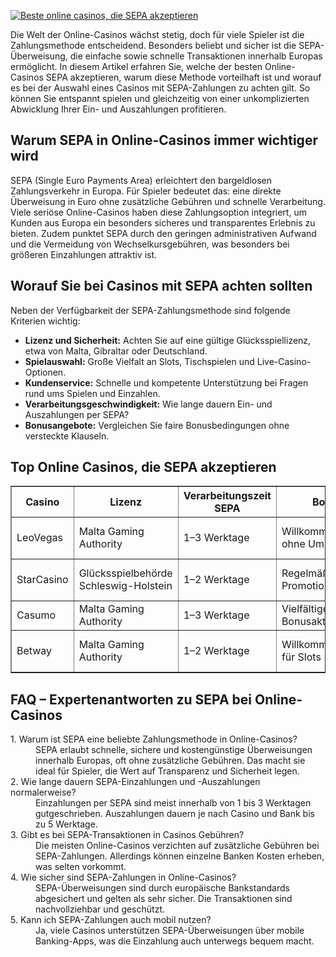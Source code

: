 [![Beste online casinos, die SEPA akzeptieren](https://123-caf.pages.dev/gitsignup.png)](https://vrmoo.ru/Bt82HjjY)

<p>Die Welt der Online-Casinos wächst stetig, doch für viele Spieler ist die Zahlungsmethode entscheidend. Besonders beliebt und sicher ist die SEPA-Überweisung, die einfache sowie schnelle Transaktionen innerhalb Europas ermöglicht. In diesem Artikel erfahren Sie, welche der besten Online-Casinos SEPA akzeptieren, warum diese Methode vorteilhaft ist und worauf es bei der Auswahl eines Casinos mit SEPA-Zahlungen zu achten gilt. So können Sie entspannt spielen und gleichzeitig von einer unkomplizierten Abwicklung Ihrer Ein- und Auszahlungen profitieren.</p>  <h2>Warum SEPA in Online-Casinos immer wichtiger wird</h2> <p>SEPA (Single Euro Payments Area) erleichtert den bargeldlosen Zahlungsverkehr in Europa. Für Spieler bedeutet das: eine direkte Überweisung in Euro ohne zusätzliche Gebühren und schnelle Verarbeitung. Viele seriöse Online-Casinos haben diese Zahlungsoption integriert, um Kunden aus Europa ein besonders sicheres und transparentes Erlebnis zu bieten. Zudem punktet SEPA durch den geringen administrativen Aufwand und die Vermeidung von Wechselkursgebühren, was besonders bei größeren Einzahlungen attraktiv ist.</p>  <h2>Worauf Sie bei Casinos mit SEPA achten sollten</h2> <p>Neben der Verfügbarkeit der SEPA-Zahlungsmethode sind folgende Kriterien wichtig:</p> <ul>   <li><strong>Lizenz und Sicherheit:</strong> Achten Sie auf eine gültige Glücksspiellizenz, etwa von Malta, Gibraltar oder Deutschland.</li>   <li><strong>Spielauswahl:</strong> Große Vielfalt an Slots, Tischspielen und Live-Casino-Optionen.</li>   <li><strong>Kundenservice:</strong> Schnelle und kompetente Unterstützung bei Fragen rund ums Spielen und Einzahlen.</li>   <li><strong>Verarbeitungsgeschwindigkeit:</strong> Wie lange dauern Ein- und Auszahlungen per SEPA?</li>   <li><strong>Bonusangebote:</strong> Vergleichen Sie faire Bonusbedingungen ohne versteckte Klauseln.</li> </ul>  <h2>Top Online Casinos, die SEPA akzeptieren</h2> <table border="1" cellpadding="5" cellspacing="0">   <thead>     <tr>       <th>Casino</th>       <th>Lizenz</th>       <th>Verarbeitungszeit SEPA</th>       <th>Bonus</th>       <th>Besonderheiten</th>     </tr>   </thead>   <tbody>     <tr>       <td>LeoVegas</td>       <td>Malta Gaming Authority</td>       <td>1–3 Werktage</td>       <td>Willkommensbonus ohne Umsatzdruck</td>       <td>Großes Mobilangebot, Live-Casino</td>     </tr>     <tr>       <td>StarCasino</td>       <td>Glücksspielbehörde Schleswig-Holstein</td>       <td>1–2 Werktage</td>       <td>Regelmäßige Promotionen</td>       <td>Verifizierter deutscher Anbieter</td>     </tr>     <tr>       <td>Casumo</td>       <td>Malta Gaming Authority</td>       <td>1–3 Werktage</td>       <td>Vielfältige Bonusaktionen</td>       <td>Innovatives Treueprogramm</td>     </tr>     <tr>       <td>Betway</td>       <td>Malta Gaming Authority</td>       <td>1–2 Werktage</td>       <td>Willkommensbonus für Slots</td>       <td>Top-Sportwetten neben Casino</td>     </tr>   </tbody> </table>  <h2>FAQ – Expertenantworten zu SEPA bei Online-Casinos</h2> <dl>   <dt>1. Warum ist SEPA eine beliebte Zahlungsmethode in Online-Casinos?</dt>   <dd>SEPA erlaubt schnelle, sichere und kostengünstige Überweisungen innerhalb Europas, oft ohne zusätzliche Gebühren. Das macht sie ideal für Spieler, die Wert auf Transparenz und Sicherheit legen.</dd>    <dt>2. Wie lange dauern SEPA-Einzahlungen und -Auszahlungen normalerweise?</dt>   <dd>Einzahlungen per SEPA sind meist innerhalb von 1 bis 3 Werktagen gutgeschrieben. Auszahlungen dauern je nach Casino und Bank bis zu 5 Werktage.</dd>    <dt>3. Gibt es bei SEPA-Transaktionen in Casinos Gebühren?</dt>   <dd>Die meisten Online-Casinos verzichten auf zusätzliche Gebühren bei SEPA-Zahlungen. Allerdings können einzelne Banken Kosten erheben, was selten vorkommt.</dd>    <dt>4. Wie sicher sind SEPA-Zahlungen in Online-Casinos?</dt>   <dd>SEPA-Überweisungen sind durch europäische Bankstandards abgesichert und gelten als sehr sicher. Die Transaktionen sind nachvollziehbar und geschützt.</dd>    <dt>5. Kann ich SEPA-Zahlungen auch mobil nutzen?</dt>   <dd>Ja, viele Casinos unterstützen SEPA-Überweisungen über mobile Banking-Apps, was die Einzahlung auch unterwegs bequem macht.</dd> </dl>